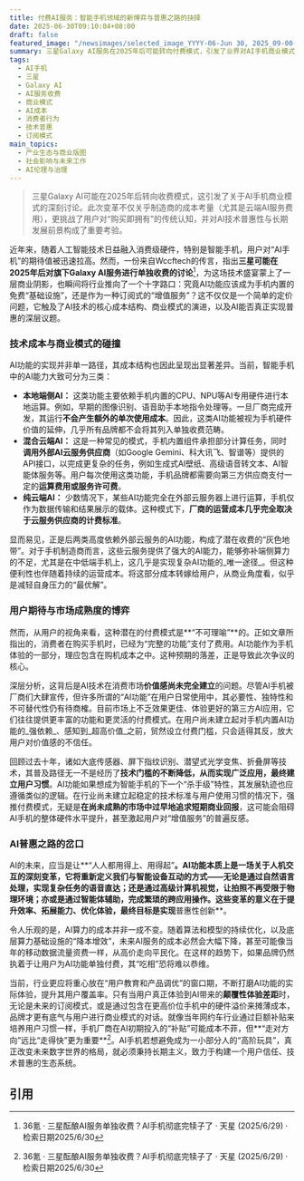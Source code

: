 ```yaml
---
title: 付费AI服务：智能手机领域的新博弈与普惠之路的抉择
date: 2025-06-30T09:10:04+08:00
draft: false
featured_image: "/newsimages/selected_image_YYYY-06-Jun 30, 2025_09-00-25-014.jpg"
summary: 三星Galaxy AI服务在2025年后可能转向付费模式，引发了业界对AI手机商业模式和普惠性的广泛讨论。文章深入分析了AI功能（本地、混合云、纯云）不同的成本结构，指出云端服务是厂商考虑收费的主要原因。然而，用户普遍认为AI功能应包含在购机费用中，且当前AI功能价值感不足以支撑额外付费。文章强调，AI作为人机交互的变革，应优先致力于用户教育和功能普惠，而非过早商业化，以避免损害用户信任和阻碍技术普及。
tags: 
  - AI手机
  - 三星
  - Galaxy AI
  - AI服务收费
  - 商业模式
  - AI成本
  - 消费者行为
  - 技术普惠
  - 订阅模式
main_topics: 
  - 产业生态与商业版图
  - 社会影响与未来工作
  - AI伦理与治理
---
```


> 三星Galaxy AI可能在2025年后转向收费模式，这引发了关于AI手机商业模式的深刻讨论。此次变革不仅关乎制造商的成本考量（尤其是云端AI服务费用），更挑战了用户对“购买即拥有”的传统认知，并对AI技术普惠性与长期发展前景构成了重要考验。

近年来，随着人工智能技术日益融入消费级硬件，特别是智能手机，用户对“AI手机”的期待值被迅速拉高。然而，一份来自Wccftech的传言，指出**三星可能在2025年后对旗下Galaxy AI服务进行单独收费的讨论**[^1]，为这场技术盛宴蒙上了一层商业阴影，也瞬间将行业推向了一个十字路口：究竟AI功能应该成为手机内置的免费“基础设施”，还是作为一种订阅式的“增值服务”？这不仅仅是一个简单的定价问题，它触及了AI技术的核心成本结构、商业模式的演进，以及AI能否真正实现普惠的深层议题。

### 技术成本与商业模式的碰撞

AI功能的实现并非单一路径，其成本结构也因此呈现出显著差异。当前，智能手机中的AI能力大致可分为三类：

*   **本地端侧AI：** 这类功能主要依赖手机内置的CPU、NPU等AI专用硬件进行本地运算。例如，早期的图像识别、语音助手本地指令处理等。一旦厂商完成开发，其运行**不会产生额外的单次使用成本**。因此，这类AI功能被视为手机硬件价值的延伸，几乎所有品牌都不会将其列入单独收费范畴。
*   **混合云端AI：** 这是一种常见的模式，手机内置组件承担部分计算任务，同时**调用外部AI云服务供应商**（如Google Gemini、科大讯飞、智谱等）提供的API接口，以完成更复杂的任务，例如生成式AI壁纸、高级语音转文本、AI智能体服务等。用户每次使用这类功能，手机品牌都需要向第三方供应商支付一定的**运算费用或服务许可费**。
*   **纯云端AI：** 少数情况下，某些AI功能完全在外部云服务器上进行运算，手机仅作为数据传输和结果展示的载体。这种模式下，**厂商的运营成本几乎完全取决于云服务供应商的计费标准**。

显而易见，正是后两类高度依赖外部云服务的AI功能，构成了潜在收费的“灰色地带”。对于手机制造商而言，这些云服务提供了强大的AI能力，能够弥补端侧算力的不足，尤其是在中低端手机上，这几乎是实现复杂AI功能的_唯一途径_。但这种便利性也伴随着持续的运营成本。将这部分成本转嫁给用户，从商业角度看，似乎是减轻自身压力的“最优解”。

### 用户期待与市场成熟度的博弈

然而，从用户的视角来看，这种潜在的付费模式是**“不可理喻”**的。正如文章所指出的，消费者在购买手机时，已经为“完整的功能”支付了费用。AI功能作为手机体验的一部分，理应包含在购机成本之中。这种预期的落差，正是导致此次争议的核心。

深层分析，这背后是AI技术在消费市场**价值感尚未完全建立**的问题。尽管AI手机被厂商们大肆宣传，但许多所谓的“AI功能”在用户日常使用中，其必要性、独特性和不可替代性仍有待商榷。目前市场上不乏效果更佳、体验更好的第三方AI应用，它们往往提供更丰富的功能和更灵活的付费模式。在用户尚未建立起对手机内置AI功能的_强依赖_、感知到_超高价值_之前，贸然设立付费门槛，只会适得其反，放大用户对价值感的不信任。

回顾过去十年，诸如大底传感器、屏下指纹识别、潜望式光学变焦、折叠屏等技术，其普及路径无一不是经历了**技术门槛的不断降低，从而实现广泛应用，最终建立用户习惯**。AI功能如果想成为智能手机的下一个“杀手级”特性，其发展轨迹也应遵循类似的逻辑。在行业尚未建立起稳定的技术标准与用户使用习惯的情况下，强推付费模式，无疑是**在尚未成熟的市场中过早地追求短期商业回报**，这可能会阻碍AI手机的整体硬件水平提升，甚至激起用户对“增值服务”的普遍反感。

### AI普惠之路的岔口

AI的未来，应当是让**“人人都用得上、用得起”**。AI功能本质上是一场关于人机交互的深刻变革，它将重新定义我们与智能设备互动的方式——无论是通过自然语言处理，实现复杂任务的语音直达；还是通过高级计算机视觉，让拍照不再受限于物理环境；亦或是通过智能体辅助，完成繁琐的跨应用操作。这些变革的意义在于提升效率、拓展能力、优化体验，最终目标是实现**普惠性创新**。

令人乐观的是，AI算力的成本并非一成不变。随着算法和模型的持续优化，以及底层算力基础设施的“降本增效”，未来AI服务的成本必然会大幅下降，甚至可能像当年的移动数据流量资费一样，从高价走向平民化。在这样的趋势下，如果品牌仍然执着于让用户为AI功能单独付费，其“吃相”恐将难以恭维。

当前，行业更应将重心放在“用户教育和产品调优”的窗口期，不断打磨AI功能的实际体验，提升其用户覆盖率。只有当用户真正体验到AI带来的**颠覆性体验差距**时，无论是未来的订阅模式，或是通过包含在更高价位手机中的硬件溢价来摊薄成本，品牌才更有底气与用户进行商业模式的对话。就像当年网约车行业通过巨额补贴来培养用户习惯一样，手机厂商在AI初期投入的“补贴”可能成本不菲，但**“走对方向”远比“走得快”更为重要**[^1]。AI手机若想避免成为一小部分人的“高阶玩具”，真正改变未来数字世界的格局，就必须秉持长期主义，致力于构建一个用户信任、技术普惠的生态系统。

## 引用
[^1]: 36氪 · 三星酝酿AI服务单独收费？AI手机彻底完犊子了 · 天星 (2025/6/29) · 检索日期2025/6/30
